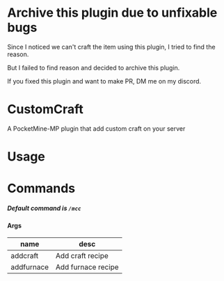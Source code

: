 # Archive this plugin due to unfixable bugs
Since I noticed we can't craft the item using this plugin, I tried to find the reason.

But I failed to find reason and decided to archive this plugin.

If you fixed this plugin and want to make PR, DM me on my discord.

# CustomCraft
A PocketMine-MP plugin that add custom craft on your server

# Usage

# Commands

##### Default command is `/mcc`

#### Args
|name|desc|
|---|---|
|addcraft|Add craft recipe|
|addfurnace|Add furnace recipe|
